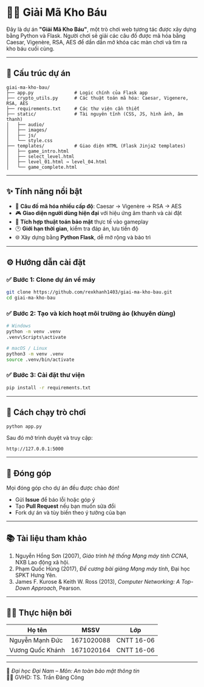 
# 🏴‍☠️ Giải Mã Kho Báu

Đây là dự án **"Giải Mã Kho Báu"**, một trò chơi web tương tác được xây dựng bằng Python và Flask. Người chơi sẽ giải các câu đố được mã hóa bằng Caesar, Vigenère, RSA, AES để dần dần mở khóa các màn chơi và tìm ra kho báu cuối cùng.

---

## 📁 Cấu trúc dự án

```
giai-ma-kho-bau/
├── app.py               # Logic chính của Flask app
├── crypto_utils.py      # Các thuật toán mã hóa: Caesar, Vigenere, RSA, AES
├── requirements.txt     # Các thư viện cần thiết
├── static/              # Tài nguyên tĩnh (CSS, JS, hình ảnh, âm thanh)
│   ├── audio/
│   ├── images/
│   ├── js/
│   └── style.css
├── templates/           # Giao diện HTML (Flask Jinja2 templates)
│   ├── game_intro.html
│   ├── select_level.html
│   ├── level_01.html → level_04.html
│   └── game_complete.html
```

---

## ✨ Tính năng nổi bật

- 🧠 **Câu đố mã hóa nhiều cấp độ**: Caesar → Vigenère → RSA → AES
- 🎮 **Giao diện người dùng hiện đại** với hiệu ứng âm thanh và cài đặt
- 🔐 **Tích hợp thuật toán bảo mật** thực tế vào gameplay
- 🕐 **Giới hạn thời gian**, kiểm tra đáp án, lưu tiến độ
- 🌐 Xây dựng bằng **Python Flask**, dễ mở rộng và bảo trì

---

## ⚙️ Hướng dẫn cài đặt

### ✅ Bước 1: Clone dự án về máy

```bash
git clone https://github.com/rexkhanh1403/giai-ma-kho-bau.git
cd giai-ma-kho-bau
```

### ✅ Bước 2: Tạo và kích hoạt môi trường ảo (khuyên dùng)

```bash
# Windows
python -m venv .venv
.venv\Scripts\activate

# macOS / Linux
python3 -m venv .venv
source .venv/bin/activate
```

### ✅ Bước 3: Cài đặt thư viện

```bash
pip install -r requirements.txt
```

---

## 🚀 Cách chạy trò chơi

```bash
python app.py
```

Sau đó mở trình duyệt và truy cập:

```
http://127.0.0.1:5000
```

---

## 🤝 Đóng góp

Mọi đóng góp cho dự án đều được chào đón!

- Gửi **Issue** để báo lỗi hoặc góp ý
- Tạo **Pull Request** nếu bạn muốn sửa đổi
- Fork dự án và tùy biến theo ý tưởng của bạn

---

## 📚 Tài liệu tham khảo

1. Nguyễn Hồng Sơn (2007), *Giáo trình hệ thống Mạng máy tính CCNA*, NXB Lao động xã hội.
2. Phạm Quốc Hùng (2017), *Đề cương bài giảng Mạng máy tính*, Đại học SPKT Hưng Yên.
3. James F. Kurose & Keith W. Ross (2013), *Computer Networking: A Top-Down Approach*, Pearson.

---

## 🧑‍💻 Thực hiện bởi

| Họ tên              | MSSV         | Lớp         |
|---------------------|--------------|-------------|
| Nguyễn Mạnh Đức     | 1671020088   | CNTT 16-06  |
| Vương Quốc Khánh    | 1671020164   | CNTT 16-06  |

---

📅 *Đại học Đại Nam – Môn: An toàn bảo mật thông tin*  
🧑‍🏫 GVHD: TS. Trần Đăng Công
